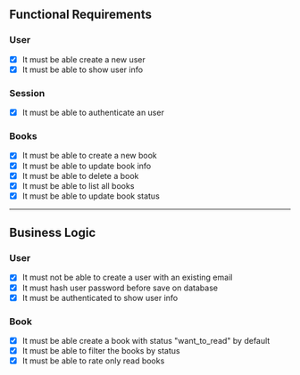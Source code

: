 ## Functional Requirements

### User
  - [x] It must be able create a new user
  - [x] It must be able to show user info

### Session
  - [x] It must be able to authenticate an user

### Books
  - [x] It must be able to create a new book
  - [x] It must be able to update book info
  - [x] It must be able to delete a book
  - [x] It must be able to list all books
  - [x] It must be able to update book status

---

## Business Logic

### User
  - [x] It must not be able to create a user with an existing email
  - [x] It must hash user password before save on database
  - [x] It must be authenticated to show user info

### Book
  - [x] It must be able create a book with status "want_to_read" by default
  - [x] It must be able to filter the books by status
  - [x] It must be able to rate only read books
